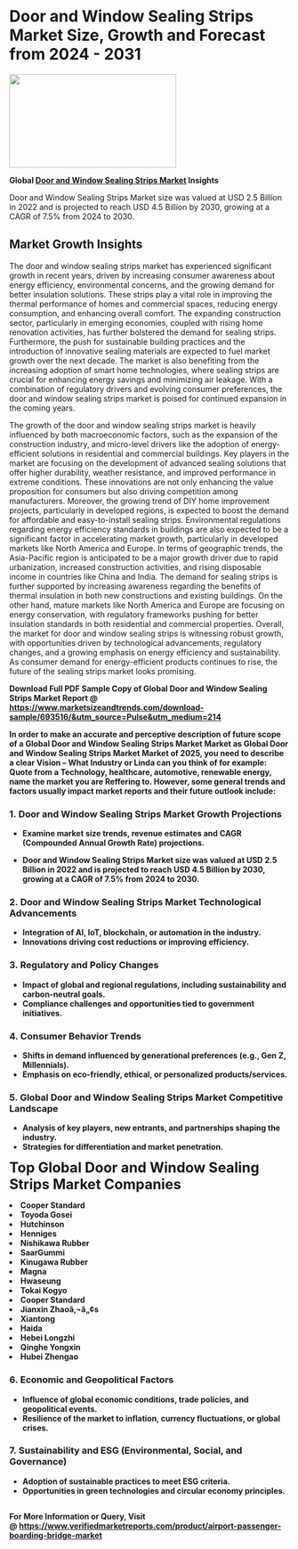 <H1>Door and Window Sealing Strips Market Size, Growth and Forecast from 2024 - 2031</H1><img class="aligncenter size-medium wp-image-584254" src="https://thirdeyenews.in/wp-content/uploads/2024/09/Global-Market-Research-300x168.jpeg" alt="" width="300" height="168" /><p><strong>Global&nbsp;<a href="https://www.marketsizeandtrends.com/download-sample/693516/&amp;utm_source=Pulse&amp;utm_medium=214">Door and Window Sealing Strips Market</a> Insights</strong></p><p>Door and Window Sealing Strips Market size was valued at USD 2.5 Billion in 2022 and is projected to reach USD 4.5 Billion by 2030, growing at a CAGR of 7.5% from 2024 to 2030.</p><p><h2>Market Growth Insights</h2> <p>The door and window sealing strips market has experienced significant growth in recent years, driven by increasing consumer awareness about energy efficiency, environmental concerns, and the growing demand for better insulation solutions. These strips play a vital role in improving the thermal performance of homes and commercial spaces, reducing energy consumption, and enhancing overall comfort. The expanding construction sector, particularly in emerging economies, coupled with rising home renovation activities, has further bolstered the demand for sealing strips. Furthermore, the push for sustainable building practices and the introduction of innovative sealing materials are expected to fuel market growth over the next decade. The market is also benefiting from the increasing adoption of smart home technologies, where sealing strips are crucial for enhancing energy savings and minimizing air leakage. With a combination of regulatory drivers and evolving consumer preferences, the door and window sealing strips market is poised for continued expansion in the coming years. </p> <p><strong></strong></p> <p>The growth of the door and window sealing strips market is heavily influenced by both macroeconomic factors, such as the expansion of the construction industry, and micro-level drivers like the adoption of energy-efficient solutions in residential and commercial buildings. Key players in the market are focusing on the development of advanced sealing solutions that offer higher durability, weather resistance, and improved performance in extreme conditions. These innovations are not only enhancing the value proposition for consumers but also driving competition among manufacturers. Moreover, the growing trend of DIY home improvement projects, particularly in developed regions, is expected to boost the demand for affordable and easy-to-install sealing strips. Environmental regulations regarding energy efficiency standards in buildings are also expected to be a significant factor in accelerating market growth, particularly in developed markets like North America and Europe. In terms of geographic trends, the Asia-Pacific region is anticipated to be a major growth driver due to rapid urbanization, increased construction activities, and rising disposable income in countries like China and India. The demand for sealing strips is further supported by increasing awareness regarding the benefits of thermal insulation in both new constructions and existing buildings. On the other hand, mature markets like North America and Europe are focusing on energy conservation, with regulatory frameworks pushing for better insulation standards in both residential and commercial properties. Overall, the market for door and window sealing strips is witnessing robust growth, with opportunities driven by technological advancements, regulatory changes, and a growing emphasis on energy efficiency and sustainability. As consumer demand for energy-efficient products continues to rise, the future of the sealing strips market looks promising. <p><strong></p><p><span class=""><strong>Download Full PDF Sample Copy of Global Door and Window Sealing Strips Market Report</strong> @ <a href="https://www.marketsizeandtrends.com/download-sample/693516/&amp;utm_source=Pulse&amp;utm_medium=214" target="_blank">https://www.marketsizeandtrends.com/download-sample/693516/&amp;utm_source=Pulse&amp;utm_medium=214</a></span></p><p>In order to make an accurate and perceptive description of future scope of a Global&nbsp;Door and Window Sealing Strips Market Market as Global&nbsp;Door and Window Sealing Strips Market Market of 2025, you need to describe a clear Vision &ndash; What Industry or Linda can you think of for example: Quote from a Technology, healthcare, automotive, renewable energy, name the market you are Reffering to. However, some general trends and factors usually impact market reports and their future outlook include:</p><h3>1.&nbsp;<strong>Door and Window Sealing Strips Market Growth Projections</strong></h3><ul><li>Examine market size trends, revenue estimates and CAGR (Compounded Annual Growth Rate) projections.</li><li><p>Door and Window Sealing Strips Market size was valued at USD 2.5 Billion in 2022 and is projected to reach USD 4.5 Billion by 2030, growing at a CAGR of 7.5% from 2024 to 2030.</p></li></ul><h3>2.&nbsp;<strong>Door and Window Sealing Strips Market Technological Advancements</strong></h3><ul><li>Integration of AI, IoT, blockchain, or automation in the industry.</li><li>Innovations driving cost reductions or improving efficiency.</li></ul><h3>3.&nbsp;<strong>Regulatory and Policy Changes</strong></h3><ul><li>Impact of global and regional regulations, including sustainability and carbon-neutral goals.</li><li>Compliance challenges and opportunities tied to government initiatives.</li></ul><h3>4.&nbsp;<strong>Consumer Behavior Trends</strong></h3><ul><li>Shifts in demand influenced by generational preferences (e.g., Gen Z, Millennials).</li><li>Emphasis on eco-friendly, ethical, or personalized products/services.</li></ul><h3>5.&nbsp;<strong>Global Door and Window Sealing Strips Market Competitive Landscape</strong></h3><ul><li>Analysis of key players, new entrants, and partnerships shaping the industry.</li><li>Strategies for differentiation and market penetration.</li></ul><p data-pm-slice="1 1 []"><span style="color: inherit; font-family: inherit; font-size: 25px;">Top Global Door and Window Sealing Strips Market Companies</span></p><div class="" data-test-id=""><p><li>Cooper Standard</li><li> Toyoda Gosei</li><li> Hutchinson</li><li> Henniges</li><li> Nishikawa Rubber</li><li> SaarGummi</li><li> Kinugawa Rubber</li><li> Magna</li><li> Hwaseung</li><li> Tokai Kogyo</li><li> Cooper Standard</li><li> Jianxin Zhaoâ‚¬â„¢s</li><li> Xiantong</li><li> Haida</li><li> Hebei Longzhi</li><li> Qinghe Yongxin</li><li> Hubei Zhengao</li></p></div><h3>6.&nbsp;<strong>Economic and Geopolitical Factors</strong></h3><ul><li>Influence of global economic conditions, trade policies, and geopolitical events.</li><li>Resilience of the market to inflation, currency fluctuations, or global crises.</li></ul><h3>7.&nbsp;<strong>Sustainability and ESG (Environmental, Social, and Governance)</strong></h3><ul><li>Adoption of sustainable practices to meet ESG criteria.</li><li>Opportunities in green technologies and circular economy principles.</li></ul><h2><strong style="font-size: 14px;">For More Information or Query, Visit @&nbsp;</strong><a style="background-color: #ffffff; font-size: 14px;" href="https://www.marketsizeandtrends.com/report/door-and-window-sealing-strips-market/" target="_blank">https://www.verifiedmarketreports.com/product/airport-passenger-boarding-bridge-market</a></h2>
